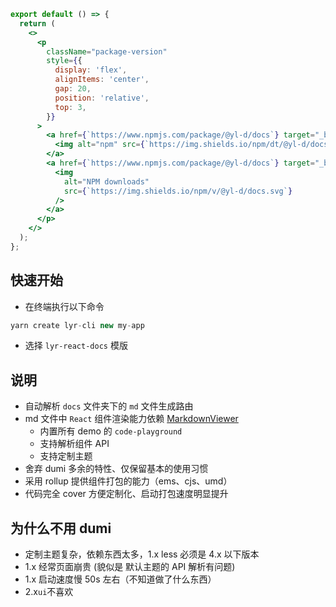 ```jsx | pureReact
export default () => {
  return (
    <>
      <p
        className="package-version"
        style={{
          display: 'flex',
          alignItems: 'center',
          gap: 20,
          position: 'relative',
          top: 3,
        }}
      >
        <a href={`https://www.npmjs.com/package/@yl-d/docs`} target="_blank">
          <img alt="npm" src={`https://img.shields.io/npm/dt/@yl-d/docs`} />
        </a>
        <a href={`https://www.npmjs.com/package/@yl-d/docs`} target="_blank">
          <img
            alt="NPM downloads"
            src={`https://img.shields.io/npm/v/@yl-d/docs.svg`}
          />
        </a>
      </p>
    </>
  );
};
```

## 快速开始

- 在终端执行以下命令

```js
yarn create lyr-cli new my-app
```

- 选择 `lyr-react-docs` 模版

## 说明

- 自动解析 `docs` 文件夹下的 `md` 文件生成路由
- md 文件中 `React` 组件渲染能力依赖 [MarkdownViewer](https://packages.yunliang.cloud#/shared/components/markdown-viewer)
  - 内置所有 demo 的 `code-playground`
  - 支持解析组件 API
  - 支持定制主题
- 舍弃 dumi 多余的特性、仅保留基本的使用习惯
- 采用 rollup 提供组件打包的能力（ems、cjs、umd）
- 代码完全 cover 方便定制化、启动打包速度明显提升

## 为什么不用 dumi

- 定制主题复杂，依赖东西太多，1.x less 必须是 4.x 以下版本
- 1.x 经常页面崩贵 (貌似是 默认主题的 API 解析有问题)
- 1.x 启动速度慢 50s 左右（不知道做了什么东西）
- 2.x`ui`不喜欢
